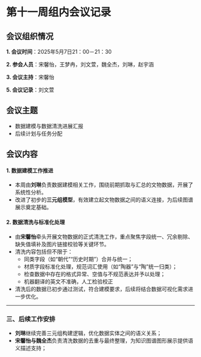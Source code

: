 # 第十一周组内会议记录

## 会议组织情况

**1. 会议时间**：2025年5月7日21：00－21：30

**2. 参会人员**：宋馨怡，王梦冉，刘文萱，魏全杰，刘琳，赵宇涵            

**3. 会议主持**：宋馨怡

**5. 会议记录**：刘文萱

## 会议主题

- 数据建模与数据清洗进展汇报
- 后续计划与任务分配

## 会议内容

#### 1. 数据建模工作推进

* 本周由**刘琳**负责数据建模相关工作，围绕前期抓取与汇总的文物数据，开展了系统性分析。
* 改进了初步的**三元组模型**，有效建立起文物数据之间的语义连接，为后续图谱展示奠定基础。

#### 2. 数据清洗与标准化处理

* 由**宋馨怡**牵头开展文物数据的正式清洗工作，重点聚焦字段统一、冗余剔除、缺失值填补及图片链接校验等关键环节。
* 清洗内容包括但不限于：
  * 同类字段（如“朝代”“历史时期”）合并与统一；
  * 材质字段标准化处理，规范词汇使用（如“陶器”与“陶”统一归类）；
  * 检查数据中存在的格式异常、空值与不规范表达并予以处理；
  * 机器翻译的英文不准确，人工检验校正
* 清洗后的数据已初步通过测试，符合建模要求，后续将结合数据可视化需求进一步优化。

---

### 三、后续工作安排

* **刘琳**继续完善三元组构建逻辑，优化数据实体之间的语义关系；
* **宋馨怡与魏全杰**负责清洗数据的去重与最终整理，为知识图谱图形展示提供语义描述支持；



